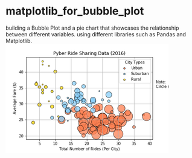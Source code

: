 # matplotlib_for_bubble_plot
building a Bubble Plot and a pie chart that showcases the relationship between different variables. using different libraries such as Pandas and Matplotlib.
![](Pyber/images/PyberRideSharing.png)
